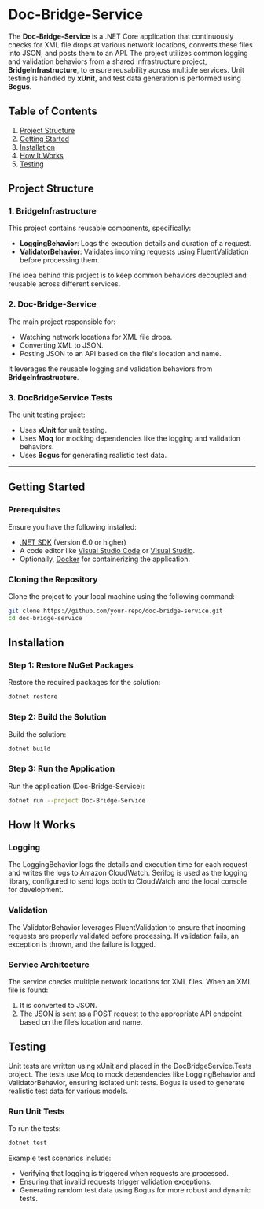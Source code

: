 # **Doc-Bridge-Service**

The **Doc-Bridge-Service** is a .NET Core application that continuously checks for XML file drops at various network locations, converts these files into JSON, and posts them to an API. The project utilizes common logging and validation behaviors from a shared infrastructure project, **BridgeInfrastructure**, to ensure reusability across multiple services. Unit testing is handled by **xUnit**, and test data generation is performed using **Bogus**.

## **Table of Contents**
1. [Project Structure](#project-structure)
2. [Getting Started](#getting-started)
3. [Installation](#installation)
4. [How It Works](#how-it-works)
5. [Testing](#testing)

## **Project Structure**

### **1. BridgeInfrastructure**
This project contains reusable components, specifically:
- **LoggingBehavior**: Logs the execution details and duration of a request.
- **ValidatorBehavior**: Validates incoming requests using FluentValidation before processing them.
  
The idea behind this project is to keep common behaviors decoupled and reusable across different services.

### **2. Doc-Bridge-Service**
The main project responsible for:
- Watching network locations for XML file drops.
- Converting XML to JSON.
- Posting JSON to an API based on the file's location and name.
  
It leverages the reusable logging and validation behaviors from **BridgeInfrastructure**.

### **3. DocBridgeService.Tests**
The unit testing project:
- Uses **xUnit** for unit testing.
- Uses **Moq** for mocking dependencies like the logging and validation behaviors.
- Uses **Bogus** for generating realistic test data.

---

## **Getting Started**

### **Prerequisites**
Ensure you have the following installed:
- [.NET SDK](https://dotnet.microsoft.com/download) (Version 6.0 or higher)
- A code editor like [Visual Studio Code](https://code.visualstudio.com/) or [Visual Studio](https://visualstudio.microsoft.com/).
- Optionally, [Docker](https://www.docker.com/) for containerizing the application.

### **Cloning the Repository**
Clone the project to your local machine using the following command:

```bash
git clone https://github.com/your-repo/doc-bridge-service.git
cd doc-bridge-service
```

## **Installation**

### **Step 1: Restore NuGet Packages**
Restore the required packages for the solution:

```bash
dotnet restore
```

### **Step 2: Build the Solution**
Build the solution:

```bash
dotnet build
```

### **Step 3: Run the Application**
Run the application (Doc-Bridge-Service):

```bash
dotnet run --project Doc-Bridge-Service
```

## **How It Works**
### **Logging**
The LoggingBehavior logs the details and execution time for each request and writes the logs to Amazon CloudWatch. Serilog is used as the logging library, configured to send logs both to CloudWatch and the local console for development.

### **Validation**
The ValidatorBehavior leverages FluentValidation to ensure that incoming requests are properly validated before processing. If validation fails, an exception is thrown, and the failure is logged.

### **Service Architecture**
The service checks multiple network locations for XML files. When an XML file is found:

1. It is converted to JSON.
2. The JSON is sent as a POST request to the appropriate API endpoint based on the file’s location and name.

## **Testing**
Unit tests are written using xUnit and placed in the DocBridgeService.Tests project. The tests use Moq to mock dependencies like LoggingBehavior and ValidatorBehavior, ensuring isolated unit tests. Bogus is used to generate realistic test data for various models.

### **Run Unit Tests**
To run the tests:
```Bash
dotnet test
```
Example test scenarios include:

* Verifying that logging is triggered when requests are processed.
* Ensuring that invalid requests trigger validation exceptions.
* Generating random test data using Bogus for more robust and dynamic tests.


